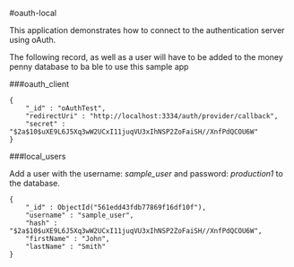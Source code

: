 #oauth-local

This application demonstrates how to connect to the authentication server using oAuth.

The following record, as well as a user will have to be added to the money penny database to ba ble to use this sample app


###oauth_client

```
{
    "_id" : "oAuthTest",
    "redirectUri" : "http://localhost:3334/auth/provider/callback",
    "secret" : "$2a$10$uXE9L6J5Xq3wW2UCxI11juqVU3xIhNSP2ZoFaiSH//XnfPdQCOU6W"
}
```

###local_users

Add a user with the username: _sample_user_ and password: _production1_ to the database.

```
{
    "_id" : ObjectId("561edd43fdb77869f16df10f"),
    "username" : "sample_user",
    "hash" : "$2a$10$uXE9L6J5Xq3wW2UCxI11juqVU3xIhNSP2ZoFaiSH//XnfPdQCOU6W",
    "firstName" : "John",
    "lastName" : "Smith"
}
```
